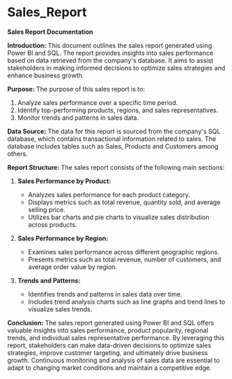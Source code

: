 # Sales_Report
**Sales Report Documentation**

**Introduction:**
This document outlines the sales report generated using Power BI and SQL. The report provides insights into sales performance based on data retrieved from the company's database. It aims to assist stakeholders in making informed decisions to optimize sales strategies and enhance business growth.

**Purpose:**
The purpose of this sales report is to:
1. Analyze sales performance over a specific time period.
2. Identify top-performing products, regions, and sales representatives.
3. Monitor trends and patterns in sales data.


**Data Source:**
The data for this report is sourced from the company's SQL database, which contains transactional information related to sales. The database includes tables such as Sales, Products and Customers among others.

**Report Structure:**
The sales report consists of the following main sections:


1. **Sales Performance by Product:**
   - Analyzes sales performance for each product category.
   - Displays metrics such as total revenue, quantity sold, and average selling price.
   - Utilizes bar charts and pie charts to visualize sales distribution across products.

2. **Sales Performance by Region:**
   - Examines sales performance across different geographic regions.
   - Presents metrics such as total revenue, number of customers, and average order value by region.
   


3. **Trends and Patterns:**
   - Identifies trends and patterns in sales data over time.
   - Includes trend analysis charts such as line graphs and trend lines to visualize sales trends.
 



**Conclusion:**
The sales report generated using Power BI and SQL offers valuable insights into sales performance, product popularity, regional trends, and individual sales representative performance. By leveraging this report, stakeholders can make data-driven decisions to optimize sales strategies, improve customer targeting, and ultimately drive business growth. Continuous monitoring and analysis of sales data are essential to adapt to changing market conditions and maintain a competitive edge.
